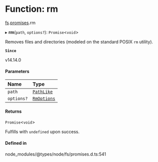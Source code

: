# Function: rm

[fs](../modules/fs.md).[promises](../modules/fs.promises.md).rm

▸ **rm**(`path`, `options?`): `Promise`<`void`\>

Removes files and directories (modeled on the standard POSIX `rm` utility).

**`Since`**

v14.14.0

#### Parameters

| Name | Type |
| :------ | :------ |
| `path` | [`PathLike`](../types/fs.PathLike.md) |
| `options?` | [`RmOptions`](../interfaces/fs.RmOptions.md) |

#### Returns

`Promise`<`void`\>

Fulfills with `undefined` upon success.

#### Defined in

node_modules/@types/node/fs/promises.d.ts:541
